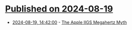 # [Published on 2024-08-19](index.md)

* [2024-08-19, 14:42:00](https://soylentnews.org/article.pl?sid=24/08/18/1633241&from=rss) - [The Apple IIGS Megahertz Myth](https://soylentnews.org/article.pl?sid=24/08/18/1633241&from=rss)
